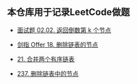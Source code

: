 ## 本仓库用于记录LeetCode做题

- [面试题 02.02. 返回倒数第 k 个节点](https://leetcode-cn.com/problems/kth-node-from-end-of-list-lcci/) 
- [剑指 Offer 18. 删除链表的节点](https://leetcode-cn.com/problems/shan-chu-lian-biao-de-jie-dian-lcof/)
- [21. 合并两个有序链表](https://leetcode-cn.com/problems/merge-two-sorted-lists/)

- [237. 删除链表中的节点](https://leetcode-cn.com/problems/delete-node-in-a-linked-list/)